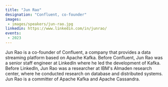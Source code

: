 ```yaml
---
title: "Jun Rao"
designation: "Confluent, co-founder"
images:
 - images/speakers/jun-rao.jpg
linkedin: https://www.linkedin.com/in/junrao/
events:
 - 2023
---
```


Jun Rao is a co-founder of Confluent, a company that provides a data streaming platform based on Apache Kafka. Before Confluent, Jun Rao was a senior staff engineer at LinkedIn where he led the development of Kafka. Before LinkedIn, Jun Rao was a researcher at IBM's Almaden research center, where he conducted research on database and distributed systems. Jun Rao is a committer of Apache Kafka and Apache Cassandra.
